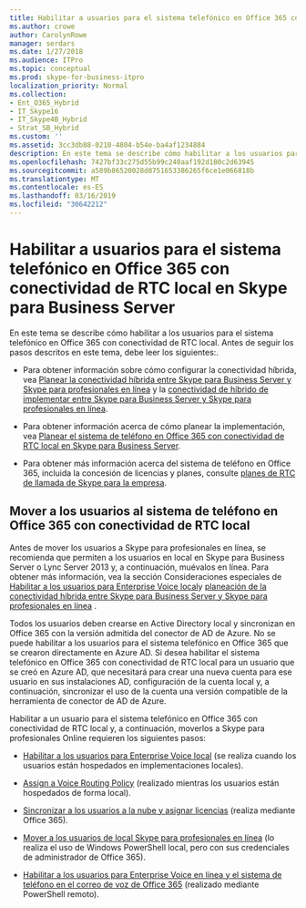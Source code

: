 ```yaml
---
title: Habilitar a usuarios para el sistema telefónico en Office 365 con conectividad de RTC local en Skype para Business Server
ms.author: crowe
author: CarolynRowe
manager: serdars
ms.date: 1/27/2018
ms.audience: ITPro
ms.topic: conceptual
ms.prod: skype-for-business-itpro
localization_priority: Normal
ms.collection:
- Ent_O365_Hybrid
- IT_Skype16
- IT_Skype4B_Hybrid
- Strat_SB_Hybrid
ms.custom: ''
ms.assetid: 3cc3db88-0210-4804-b54e-ba4af1234884
description: En este tema se describe cómo habilitar a los usuarios para el sistema telefónico en Office 365 con conectividad de RTC local. Antes de seguir los pasos descritos en este tema, debe leer los siguientes:.
ms.openlocfilehash: 7427bf33c275d55b99c240aaf192d180c2d63945
ms.sourcegitcommit: a589b86520028d8751653386265f6ce1e066818b
ms.translationtype: MT
ms.contentlocale: es-ES
ms.lasthandoff: 03/16/2019
ms.locfileid: "30642212"
---
```

# <a name="enable-users-for-phone-system-in-office-365-with-on-premises-pstn-connectivity-in-skype-for-business-server"></a>Habilitar a usuarios para el sistema telefónico en Office 365 con conectividad de RTC local en Skype para Business Server
 
En este tema se describe cómo habilitar a los usuarios para el sistema telefónico en Office 365 con conectividad de RTC local. Antes de seguir los pasos descritos en este tema, debe leer los siguientes:.
  
- Para obtener información sobre cómo configurar la conectividad híbrida, vea [Planear la conectividad híbrida entre Skype para Business Server y Skype para profesionales en línea](../../skype-for-business-hybrid-solutions/plan-hybrid-connectivity.md) y la [conectividad de híbrido de implementar entre Skype para Business Server y Skype para profesionales en línea](../../skype-for-business-hybrid-solutions/deploy-hybrid-connectivity/deploy-hybrid-connectivity.md).
    
- Para obtener información acerca de cómo planear la implementación, vea [Planear el sistema de teléfono en Office 365 con conectividad de RTC local en Skype para Business Server](plan-phone-system-with-on-premises-pstn-connectivity.md).
    
- Para obtener más información acerca del sistema de teléfono en Office 365, incluida la concesión de licencias y planes, consulte [planes de RTC de llamada de Skype para la empresa](https://support.office.com/article/PSTN-Calling-plans-for-Skype-for-Business-f47c6a97-bc8b-42e6-b5d4-ce6b41ed1918).
    
## <a name="moving-users-to-phone-system-in-office-365-with-on-premises-pstn-connectivity"></a>Mover a los usuarios al sistema de teléfono en Office 365 con conectividad de RTC local

Antes de mover los usuarios a Skype para profesionales en línea, se recomienda que permiten a los usuarios en local en Skype para Business Server o Lync Server 2013 y, a continuación, muévalos en línea. Para obtener más información, vea la sección Consideraciones especiales de [Habilitar a los usuarios para Enterprise Voice local](enable-the-users-for-enterprise-voice-on-premises.md)y [planeación de la conectividad híbrida entre Skype para Business Server y Skype para profesionales en línea](../../skype-for-business-hybrid-solutions/plan-hybrid-connectivity.md) . 
  
Todos los usuarios deben crearse en Active Directory local y sincronizan en Office 365 con la versión admitida del conector de AD de Azure. No se puede habilitar a los usuarios para el sistema telefónico en Office 365 que se crearon directamente en Azure AD. Si desea habilitar el sistema telefónico en Office 365 con conectividad de RTC local para un usuario que se creó en Azure AD, que necesitará para crear una nueva cuenta para ese usuario en sus instalaciones AD, configuración de la cuenta local y, a continuación, sincronizar el uso de la cuenta una versión compatible de la herramienta de conector de AD de Azure. 
  
Habilitar a un usuario para el sistema telefónico en Office 365 con conectividad de RTC local y, a continuación, moverlos a Skype para profesionales Online requieren los siguientes pasos:
  
- [Habilitar a los usuarios para Enterprise Voice local](enable-the-users-for-enterprise-voice-on-premises.md) (se realiza cuando los usuarios están hospedados en implementaciones locales).
    
- [Assign a Voice Routing Policy](assign-a-voice-routing-policy.md) (realizado mientras los usuarios están hospedados de forma local).
    
- [Sincronizar a los usuarios a la nube y asignar licencias](synchronize-users-to-the-cloud-and-assign-licenses.md) (realiza mediante Office 365).
    
- [Mover a los usuarios de local Skype para profesionales en línea](move-on-premises-users-to-skype-for-business-online.md) (lo realiza el uso de Windows PowerShell local, pero con sus credenciales de administrador de Office 365).
    
- [Habilitar a los usuarios para Enterprise Voice en línea y el sistema de teléfono en el correo de voz de Office 365](enable-users-for-enterprise-voice-online-and-phone-system-voicemail.md) (realizado mediante PowerShell remoto).
    

